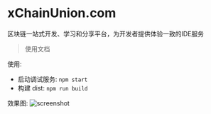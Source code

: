 # xChainUnion.com

区块链一站式开发、学习和分享平台，为开发者提供体验一致的IDE服务

> 使用文档

使用:

* 启动调试服务: `npm start`
* 构建 dist: `npm run build`



效果图:
![screenshot](https://doulaig.oss-cn-hangzhou.aliyuncs.com/10005/%E5%BE%AE%E4%BF%A1%E5%9B%BE%E7%89%87_20191212230624.png)
